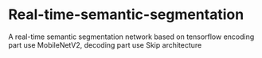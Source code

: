 # Real-time-semantic-segmentation
A real-time semantic segmentation network based on tensorflow
encoding part use MobileNetV2, decoding part use Skip architecture
